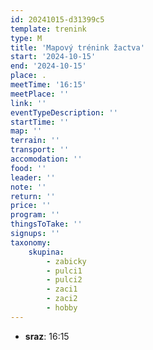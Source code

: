 ```yaml
---
id: 20241015-d31399c5
template: trenink
type: M
title: 'Mapový trénink žactva'
start: '2024-10-15'
end: '2024-10-15'
place: .
meetTime: '16:15'
meetPlace: ''
link: ''
eventTypeDescription: ''
startTime: ''
map: ''
terrain: ''
transport: ''
accomodation: ''
food: ''
leader: ''
note: ''
return: ''
price: ''
program: ''
thingsToTake: ''
signups: ''
taxonomy:
    skupina:
        - zabicky
        - pulci1
        - pulci2
        - zaci1
        - zaci2
        - hobby
---
```


* **sraz**: 16:15
